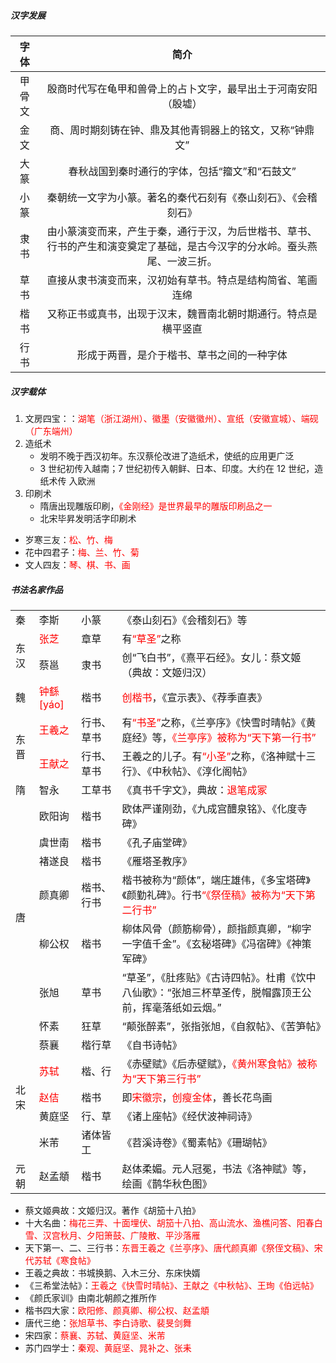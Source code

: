 ##### 汉字发展

|  字体  |                             简介                             |
| :----: | :----------------------------------------------------------: |
| 甲骨文 | 殷商时代写在龟甲和兽骨上的占卜文字，最早出土于河南安阳（殷墟） |
|  金文  |   商、周时期刻铸在钟、鼎及其他青铜器上的铭文，又称“钟鼎文”   |
|  大篆  |        春秋战国到秦时通行的字体，包括“籀文”和“石鼓文”        |
|  小篆  | 秦朝统一文字为小篆。著名的秦代石刻有《泰山刻石》、《会稽刻石》 |
|  隶书  | 由小篆演变而来，产生于秦，通行于汉，为后世楷书、草书、行书的产生和演变奠定了基础，是古今汉字的分水岭。蚕头燕尾、一波三折。 |
|  草书  |  直接从隶书演变而来，汉初始有草书。特点是结构简省、笔画连绵  |
|  楷书  | 又称正书或真书，出现于汉末，魏晋南北朝时期通行。特点是横平竖直 |
|  行书  |          形成于两晋，是介于楷书、草书之间的一种字体          |

##### 汉字载体

1. 文房四宝：：<font color=red>湖笔（浙江湖州）、徽墨（安徽徽州）、宣纸（安徽宣城）、端砚（广东端州） </font>
2. 造纸术
   - 发明不晚于西汉初年。东汉蔡伦改进了造纸术，使纸的应用更广泛
   - 3 世纪初传入越南；7 世纪初传入朝鲜、日本、印度。大约在 12 世纪，造纸术传 入欧洲
3. 印刷术
   - 隋唐出现雕版印刷，<font color=red>《金刚经》是世界最早的雕版印刷品之一</font>
   - 北宋毕昇发明活字印刷术

- 岁寒三友：<font color=red>松、竹、梅</font>
- 花中四君子：<font color=red>梅、兰、竹、菊</font>
- 文人四友：<font color=red>琴、棋、书、画</font>

##### 书法名家作品

<table>
    <tr>
        <td>秦</td>
        <td>李斯</td>
        <td>小篆</td>
        <td>《泰山刻石》《会稽刻石》等</td>
    </tr>
    <tr>
        <td rowspan="2">东汉</td>
        <td><font color=red>张芝</font></td>
        <td>章草</td>
        <td>有<font color=red>“草圣”</font>之称</td>
    </tr>
    <tr>
        <td>蔡邕</td>
        <td>隶书</td>
        <td>创“飞白书”，《熹平石经》。女儿：蔡文姬（典故：文姬归汉）</td>
    </tr>
    <tr>
        <td>魏</td>
        <td><font color=red>钟繇[yáo]</font></td>
        <td>楷书</td>
        <td><font color=red>创楷书</font>，《宣示表》、《荐季直表》</td>
    </tr>
    <tr>
        <td rowspan="2">东晋</td>
        <td><font color=red>王羲之</font></td>
        <td>行书、草书</td>
        <td>有<font color=red>“书圣”</font>之称，《兰亭序》《快雪时晴帖》《黄庭经》等，<font color=red>《兰亭序》被称为“天下第一行书”</font>
</td>
    </tr>
    <tr>
        <td><font color=red>王献之</font></td>
        <td>行书、草书</td>
        <td>王羲之的儿子。有<font color=red>“小圣”</font>之称，《洛神赋十三行》、《中秋帖》、《淳化阁帖》</td>
    </tr>
    <tr>
        <td>隋</td>
        <td>智永</td>
        <td>工草书</td>
    	<td>《真书千字文》，典故：<font color=red>退笔成冢</font></td>
    </tr>
    <tr>
        <td rowspan="7">唐</td>
        <td>欧阳询</td>
        <td>楷书</td>
        <td>欧体严谨刚劲，《九成宫醴泉铭》、《化度寺碑》</td>
    </tr>
    <tr>
        <td>虞世南</td>
        <td>楷书</td>
        <td>《孔子庙堂碑》</td>
    </tr>
    <tr>
        <td>褚遂良</td>
        <td>楷书</td>
        <td>《雁塔圣教序》</td>
    </tr>
    <tr>
        <td>颜真卿</td>
        <td>楷书、行书</td>
        <td>楷书被称为“颜体”，端庄雄伟，《多宝塔碑》《颜勤礼碑》。行书<font color=red>“《祭侄稿》被称为“天下第二行书”</font></td>
    </tr>
    <tr>
        <td>柳公权</td>
        <td>楷书</td>
        <td>柳体风骨（颜筋柳骨），颜指颜真卿，“柳字一字值千金”。《玄秘塔碑》《冯宿碑》《神策军碑》
</td>
    </tr>
    <tr>
        <td>张旭</td>
        <td>草书</td>
        <td>“草圣”，《肚疼贴》《古诗四帖》。杜甫《饮中八仙歌》：“张旭三杯草圣传，脱帽露顶王公前，挥毫落纸如云烟。”</td>
    </tr>
	<tr>
        <td>怀素</td>
        <td>狂草</td>
        <td>“颠张醉素”，张指张旭，《自叙帖》、《苦笋帖》</td>
	</tr>
	<tr>
        <td  rowspan="5">北宋</td>
        <td>蔡襄</td>
        <td>楷行草</td>
        <td>《自书诗帖》</td>
	</tr>
	<tr>
        <td><font color=red>苏轼</font></td>
        <td>楷、行</td>
        <td>《赤壁赋》《后赤壁赋》，<font color=red>《黄州寒食帖》被称
为“天下第三行书”</font></td>
	</tr>
	<tr>
        <td><font color=red>赵佶</font></td>
        <td>楷书</td>
        <td>即<font color=red>宋徽宗</font>，<font color=red>创瘦金体</font>，善长花鸟画</td>
	</tr>
	<tr>
        <td>黄庭坚</td>
        <td>行、草</td>
        <td>《诸上座帖》《经伏波神祠诗》</td>
	</tr>
	<tr>
        <td>米芾</td>
        <td>诸体皆工</td>
        <td>《苕溪诗卷》《蜀素帖》《珊瑚帖》</td>
	</tr>
	<tr>
		<td>元朝</td>
		<td>赵孟頫</td>
		<td>楷书</td>
		<td>赵体柔媚。元人冠冕，书法《洛神赋》等，绘画《鹊华秋色图》</td>
	</tr>
</table>

- 蔡文姬典故：文姬归汉。著作《胡笳十八拍》
- 十大名曲：<font color=red>梅花三弄、十面埋伏、胡笳十八拍、高山流水、渔樵问答、阳春白雪、汉宫秋月、夕阳箫鼓、广陵散、平沙落雁</font>
- 天下第一、二、三行书：<font color=red>东晋王羲之《兰亭序》、唐代颜真卿《祭侄文稿》、宋代苏轼《寒食帖》</font>
- 王羲之典故：书城换鹅、入木三分、东床快婿
- 《三希堂法帖》：<font color=red>王羲之《快雪时晴帖》、王献之《中秋帖》、王珣《伯远帖》</font>
- 《颜氏家训》由南北朝颜之推所作
- 楷书四大家：<font color=red>欧阳修、颜真卿、柳公权、赵孟頫</font>
- 唐代三绝：<font color=red>张旭草书、李白诗歌、裴旻剑舞</font>
- 宋四家：<font color=red>蔡襄、苏轼、黄庭坚、米芾</font>
- 苏门四学士：<font color=red>秦观、黄庭坚、晁补之、张耒</font>